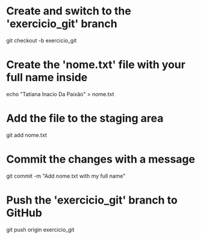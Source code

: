 
# Create and switch to the 'exercicio_git' branch
git checkout -b exercicio_git

# Create the 'nome.txt' file with your full name inside
echo "Tatiana Inacio Da Paixão" > nome.txt

# Add the file to the staging area
git add nome.txt

# Commit the changes with a message
git commit -m "Add nome.txt with my full name"

# Push the 'exercicio_git' branch to GitHub
git push origin exercicio_git
